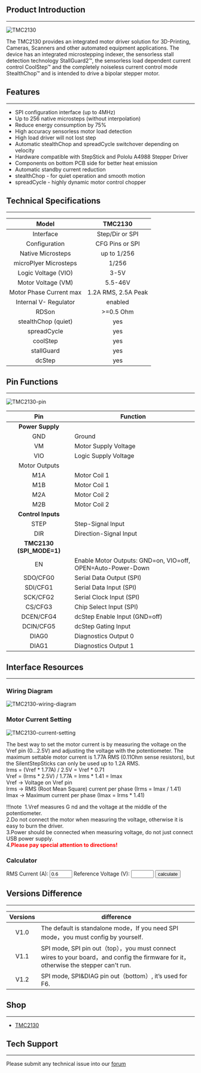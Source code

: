 ## Product Introduction
---

![TMC2130](images/TMC2130.jpg)

The TMC2130 provides an integrated motor driver solution for 3D-Printing, Cameras, Scanners and other automated equipment applications. The device has an integrated microstepping indexer, the sensorless stall detection technology StallGuard2™, the sensorless load dependent current control CoolStep™ and the completely noiseless current control mode StealthChop™ and is intended to drive a bipolar stepper motor. 

## Features
---

- SPI configuration interface (up to 4MHz)
- Up to 256 native microsteps (without interpolation)
- Reduce energy consumption by 75%
- High accuracy sensorless motor load detection
- High load driver will not lost step
- Automatic stealthChop and spreadCycle switchover depending on velocity
- Hardware compatible with StepStick and Pololu A4988 Stepper Driver
- Components on bottom PCB side for better heat emission
- Automatic standby current reduction
- stealthChop - for quiet operation and smooth motion
- spreadCycle - highly dynamic motor control chopper

## Technical Specifications
---

Model                                    |   TMC2130
:--------------------------:|:------------------------:
Interface                                |   Step/Dir or SPI
Configuration                       |   CFG Pins or SPI
Native Microsteps               |   up to 1/256
microPlyer Microsteps          |    1/256
Logic Voltage (VIO)                 |    3-5V
Motor Voltage (VM)                 |     5.5-46V
Motor Phase Current  max          |   1.2A RMS, 2.5A Peak
Internal V-  Regulator         |    enabled
RDSon                                    |>=0.5 Ohm
stealthChop (quiet)               | yes
spreadCycle                           |      yes
coolStep                                |        yes
stallGuard                              |      yes
dcStep                                    |     yes

## Pin Functions
---

![TMC2130-pin](images/TMC2130-pin.png)

Pin|Function
:---:|---
  |**Power Supply**
 GND|	Ground
VM|	Motor Supply Voltage
VIO	|Logic Supply Voltage
|Motor Outputs
M1A|	Motor Coil 1
M1B	|Motor Coil 1
M2A|	Motor Coil 2
M2B	|Motor Coil 2
|**Control Inputs**
STEP	|Step-Signal Input
DIR	|Direction-Signal Input
|**TMC2130 (SPI_MODE=1)**
EN	|Enable Motor Outputs: GND=on, VIO=off, OPEN=Auto-Power-Down
SDO/CFG0|	Serial Data Output (SPI)
SDI/CFG1	|Serial Data Input (SPI)
SCK/CFG2|	Serial Clock Input (SPI)
CS/CFG3	|Chip Select Input (SPI)
DCEN/CFG4|	dcStep Enable Input (GND=off)
DCIN/CFG5	|dcStep Gating Input
DIAG0	|Diagnostics Output 0
DIAG1	|Diagnostics Output 1

## Interface Resources
---

### Wiring Diagram

![TMC2130-wiring-diagram](images/TMC2130-wiring-diagram.png)

### Motor Current Setting

![TMC2130-current-setting](images/TMC2130-current-setting.png)

The best way to set the motor current is by measuring the voltage on the Vref pin (0…2.5V) and adjusting the voltage with the potentiometer. The maximum settable motor current is 1.77A RMS (0.11Ohm sense resistors), but the SilentStepSticks can only be used up to 1.2A RMS.       
Irms = (Vref * 1.77A) / 2.5V = Vref * 0.71  
Vref = (Irms * 2.5V) / 1.77A = Irms * 1.41 = Imax  
Vref -> Voltage on Vref pin  
Irms -> RMS (Root Mean Square) current per phase (Irms = Imax / 1.41)  
Imax -> Maximum current per phase (Imax = Irms * 1.41)  

!!!note
​    1.Vref measures G nd and the voltage at the middle of the potentiometer.  
​    2.Do not connect the motor when measuring the voltage, otherwise it is easy to burn the driver.  
​    3.Power should be connected when measuring voltage, do not just connect USB power supply.  
​    4.<font color="red">**Please pay special attention to directions!**</font>  

### Calculator

<form name="data">
RMS Current (A): <input type="text" name="i"  value="0.6" style="width:60px;" size="5">
Reference Voltage (V): <input readonly type="text" name="v" value="" style="width:60px;" size="5">
<input type="button" name="go" value="calculate" onclick="var i=document.forms['data'].i.value; i=i.replace(',','.'); var v=new Number(i); v=v*1.41; v=v.toFixed(2); document.forms['data'].v.value=v; return false;">
</form>

## Versions Difference
---

Versions|difference
:---:          |---
V1.0        |The default is standalone mode，If you need SPI mode，you must config by yourself.
V1.1        |SPI mode, SPI pin out（top），you must connect wires to your board，and config the firmware for it，otherwise the stepper can't run.
V1.2        |SPI mode,  SPI&DIAG pin out（bottom）, it’s used for F6.

## Shop

---
- [TMC2130](https://www.aliexpress.com/store/product/5X-MKS-TMC2130-V1-1-For-SPI-Function-Stepstick-Stepper-Motor-Driver-with-Heat-Sink-Ultra/3480083_32851819955.html)

## Tech Support

---
Please submit any technical issue into our [forum](http://forum.fysetc.com/) 
